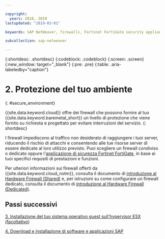 ```yaml
---

copyright:
  years: 2018, 2019
lastupdated: "2019-03-01"

keywords: SAP NetWeaver, firewalls, Fortinet FortiGate security appliance

subcollection: sap-netweaver

---
```


{:shortdesc: .shortdesc}
{:codeblock: .codeblock}
{:screen: .screen}
{:new_window: target="_blank"}
{:pre: .pre}
{:table: .aria-labeledby="caption"}

# 2. Protezione del tuo ambiente
{: #secure_environment}

{{site.data.keyword.cloud}} offre dei firewall che possono fornire al tuo {{site.data.keyword.baremetal_short}} un livello di protezione che viene fornito su richiesta e progettato per evitare interruzioni del servizio.
{: shortdesc}

I firewall impediscono al traffico non desiderato di raggiungere i tuoi server, riducendo il rischio di attacchi e consentendo alle tue risorse server di essere dedicate al loro utilizzo previsto. Puoi scegliere un firewall condiviso o dedicato oppure l'[applicazione di sicurezza Fortinet FortiGate](/docs/infrastructure/fortigate-10g?topic=fortigate-10g-getting-started-with-fortigate-security-appliance-10gbps#getting-started-with-fortigate-security-appliance-10gbps), in base ai tuoi specifici requisiti di prestazioni e funzioni.

Per ulteriori informazioni sui firewall offerti da {{site.data.keyword.cloud_notm}}, consulta il documento di [introduzione al Hardware Firewall (Shared)](/docs/infrastructure/hardware-firewall-shared?topic=hardware-firewall-shared-getting-started-with-hardware-firewall-shared#getting-started) e, per istruzioni su come configurare un firewall dedicato, consulta il documento di [introduzione al Hardware Firewall (Dedicated)](/docs/infrastructure/hardware-firewall-dedicated?topic=hardware-firewall-dedicated-getting-started-with-hardware-firewall-dedicated#getting-started).

## Passi successivi

  [3. Installazione del tuo sistema operativo guest sull'hypervisor ESX (facoltativo)](/docs/infrastructure/sap-netweaver?topic=sap-netweaver-install_guest_os#install_guest_os)

  [4. Download e installazione di software e applicazioni SAP](/docs/infrastructure/sap-netweaver?topic=sap-netweaver-install_sap#install_sap)
